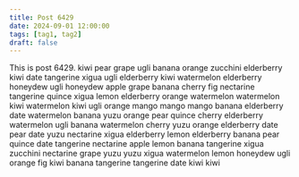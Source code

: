```yaml
---
title: Post 6429
date: 2024-09-01 12:00:00
tags: [tag1, tag2]
draft: false
---
```

This is post 6429.
kiwi
pear
grape
ugli
banana
orange
zucchini
elderberry
kiwi
date
tangerine
xigua
ugli
elderberry
kiwi
watermelon
elderberry
honeydew
ugli
honeydew
apple
grape
banana
cherry
fig
nectarine
tangerine
quince
xigua
lemon
elderberry
orange
watermelon
watermelon
kiwi
watermelon
kiwi
ugli
orange
mango
mango
mango
banana
elderberry
date
watermelon
banana
yuzu
orange
pear
quince
cherry
elderberry
watermelon
ugli
banana
watermelon
cherry
yuzu
orange
elderberry
date
pear
date
yuzu
nectarine
xigua
elderberry
lemon
elderberry
banana
pear
quince
date
tangerine
nectarine
apple
lemon
banana
tangerine
xigua
zucchini
nectarine
grape
yuzu
yuzu
xigua
watermelon
lemon
honeydew
ugli
orange
fig
kiwi
banana
tangerine
tangerine
date
kiwi
kiwi
